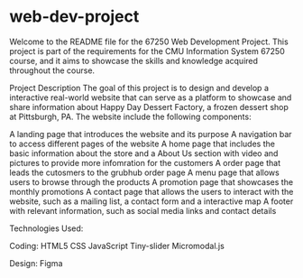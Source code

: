 # web-dev-project
 
Welcome to the README file for the 67250 Web Development Project. This project is part of the requirements for the CMU Information System 67250 course, and it aims to showcase the skills and knowledge acquired throughout the course. 

Project Description
The goal of this project is to design and develop a interactive real-world website that can serve as a platform to showcase and share information about Happy Day Dessert Factory, a frozen dessert shop at Pittsburgh, PA. The website include the following components:

A landing page that introduces the website and its purpose
A navigation bar to access different pages of the website
A home page that includes the basic information about the store and a About Us section with video and pictures to provide more infomration for the customers
A order page that leads the cutosmers to the grubhub order page
A menu page that allows users to browse through the products 
A promotion page that showcases the monthly promotions
A contact page that allows the users to interact with the website, such as a mailing list, a contact form and a interactive map
A footer with relevant information, such as social media links and contact details

Technologies Used:

Coding:
HTML5
CSS
JavaScript
Tiny-slider
Micromodal.js

Design:
Figma
